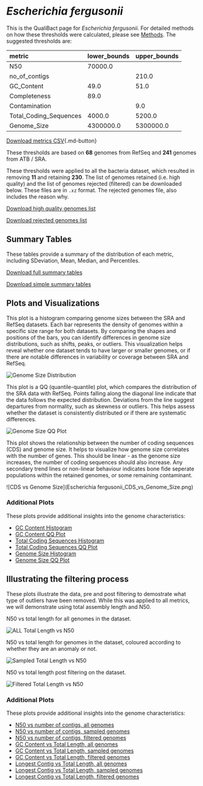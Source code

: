 # *Escherichia fergusonii*

This is the QualiBact page for *Escherichia fergusonii*. For detailed methods on how these thresholds were calculated, please see [Methods](../../methods.md).
The suggested thresholds are: 

| metric                 | lower_bounds   | upper_bounds   |
|:-----------------------|:---------------|:---------------|
| N50                    | 70000.0        |                |
| no_of_contigs          |                | 210.0          |
| GC_Content             | 49.0           | 51.0           |
| Completeness           | 89.0           |                |
| Contamination          |                | 9.0            |
| Total_Coding_Sequences | 4000.0         | 5200.0         |
| Genome_Size            | 4300000.0      | 5300000.0      |

[Download metrics CSV](Escherichia_fergusonii_metrics.csv){.md-button}


These thresholds are based on **68** genomes from RefSeq and **241** genomes from ATB / SRA.

These thresholds were applied to all the bacteria dataset, which resulted in removing **11** and retaining **230**.
The list of genomes retained (i.e. high quality) and the list of genomes rejected (filtered) can be downloaded below. These files are in `.xz` format. The rejected genomes file, also includes the reason why.

[Download high quality genomes list](Escherichia_fergusonii_high_quality_genomes.csv.xz)


[Download rejected genomes list](Escherichia_fergusonii_filtered_out_genomes.csv.xz)



## Summary Tables
These tables provide a summary of the distribution of each metric, including SDeviation, Mean, Median, and Percentiles.

[Download full summary tables](summary.csv)

[Download simple summary tables](selected_summary.csv)

## Plots and Visualizations

This plot is a histogram comparing genome sizes between the SRA and RefSeq datasets. Each bar represents the density of genomes within a specific size range for both datasets. By comparing the shapes and positions of the bars, you can identify differences in genome size distributions, such as shifts, peaks, or outliers. This visualization helps reveal whether one dataset tends to have larger or smaller genomes, or if there are notable differences in variability or coverage between SRA and RefSeq.

![Genome Size Distribution](Genome_Size_refseq_histogram_kde.png)

This plot is a QQ (quantile-quantile) plot, which compares the distribution of the SRA data with RefSeq. Points falling along the diagonal line indicate that the data follows the expected distribution. Deviations from the line suggest departures from normality, such as skewness or outliers. This helps assess whether the dataset is consistently distributed or if there are systematic differences.

![Genome Size QQ Plot](Genome_Size_refseq_qqplot.png)

This plot shows the relationship between the number of coding sequences (CDS) and genome size. It helps to visualize how genome size correlates with the number of genes. This should be linear - as the genome size increases, the number of coding sequences should also increase. Any secondary trend lines or non-linear behaviour indicates bone fide seperate populations within the retained genomes, or some remaining contaminant. 

![CDS vs Genome Size](Escherichia fergusonii_CDS_vs_Genome_Size.png)

### Additional Plots

These plots provide additional insights into the genome characteristics:

- [GC Content Histogram](GC_Content_refseq_histogram_kde.png)
- [GC Content QQ Plot](GC_Content_refseq_qqplot.png)
- [Total Coding Sequences Histogram](Total_Coding_Sequences_refseq_histogram_kde.png)
- [Total Coding Sequences QQ Plot](Total_Coding_Sequences_refseq_qqplot.png)
- [Genome Size Histogram](Genome_Size_refseq_histogram_kde.png)
- [Genome Size QQ Plot](Genome_Size_refseq_qqplot.png)
## Illustrating the filtering process
These plots illustrate the data, pre and post filtering to demostrate what type of outliers have been removed. While this was applied to all metrics, we will demonstrate using total assembly length and N50.

N50 vs total length for all genomes in the dataset.

![ALL Total Length vs N50](Escherichia_fergusonii_all_total_length_N50.png)

N50 vs total length for genomes in the dataset, coloured according to whether they are an anomaly or not.

![Sampled Total Length vs N50](Escherichia_fergusonii_sample_total_length_N50.png)

N50 vs total length post filtering on the dataset.

![Filtered Total Length vs N50](Escherichia_fergusonii_filt_total_length_N50.png)

### Additional Plots

These plots provide additional insights into the genome characteristics:

- [N50 vs number of contigs, all genomes](Escherichia_fergusonii_all_N50_number.png)
- [N50 vs number of contigs, sampled genomes](Escherichia_fergusonii_sample_N50_number.png)
- [N50 vs number of contigs, filtered genomes](Escherichia_fergusonii_filt_N50_number.png)
- [GC Content vs Total Length, all genomes](Escherichia_fergusonii_all_total_length_GC_Content.png)
- [GC Content vs Total Length, sampled genomes](Escherichia_fergusonii_sample_total_length_GC_Content.png)
- [GC Content vs Total Length, filtered genomes](Escherichia_fergusonii_filt_total_length_GC_Content.png)
- [Longest Contig vs Total Length, all genomes](Escherichia_fergusonii_all_total_length_longest.png)
- [Longest Contig vs Total Length, sampled genomes](Escherichia_fergusonii_sample_total_length_longest.png)
- [Longest Contig vs Total Length, filtered genomes](Escherichia_fergusonii_filt_total_length_longest.png)
